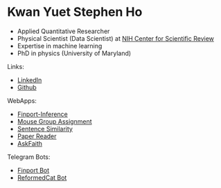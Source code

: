 # Kwan Yuet Stephen Ho

- Applied Quantitative Researcher
- Physical Scientist (Data Scientist) at [NIH Center for Scientific Review](https://public.csr.nih.gov/)
- Expertise in machine learning
- PhD in physics (University of Maryland)

Links:
- [LinkedIn](https://www.linkedin.com/in/kwan-yuet-ho-19882530/)
- [Github](https://github.com/stephenhky)

WebApps:
- [Finport-Inference](https://finport-inference.streamlit.app/)
- [Mouse Group Assignment](https://stephenhky-mousegroupassignment-app-ldygfx.streamlit.app/)
- [Sentence Similarity](https://stephenhky-sciencesimilaritydemo-app-qyz0zh.streamlit.app/)
- [Paper Reader](https://llm-paper-reader.streamlit.app/)
- [AskFaith](https://askfaith.streamlit.app/)

Telegram Bots:
- [Finport Bot](https://t.me/FinportTelebot)
- [ReformedCat Bot](https://t.me/reformedcatbot)
